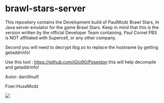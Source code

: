 # brawl-stars-server
This repository contains the Development build of PaulModz Brawl Stars, In Java server emulator for the game Brawl Stars. Keep in mind that this is the version written by the official Developer Team containing. Paul Cornel PBS is NOT affiliated with Supercell, or any other company. 

Second you will need to decrypt libg.so to replace the hostname by getting getaddrinfo!

Use this tool : https://github.com/iGio90/Poseidon this will help decompile and getaddrinfo!

Autor: daniillnull!

Fixer:HuzaModz

![](https://media.discordapp.net/attachments/548833147866054657/550343381692448769/ss.png?width=400&height=235)

